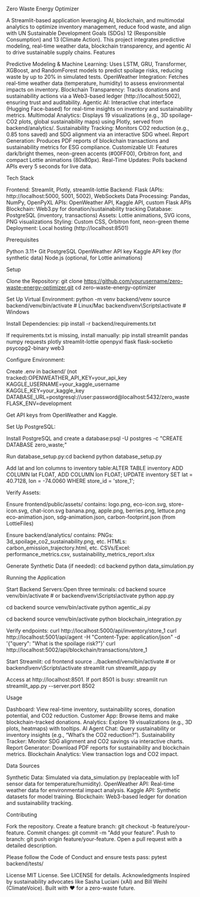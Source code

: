 Zero Waste Energy Optimizer

A Streamlit-based application leveraging AI, blockchain, and multimodal analytics to optimize inventory management, reduce food waste, and align with UN Sustainable Development Goals (SDGs) 12 (Responsible Consumption) and 13 (Climate Action). This project integrates predictive modeling, real-time weather data, blockchain transparency, and agentic AI to drive sustainable supply chains.
Features

Predictive Modeling & Machine Learning: Uses LSTM, GRU, Transformer, XGBoost, and RandomForest models to predict spoilage risks, reducing waste by up to 20% in simulated tests.
OpenWeather Integration: Fetches real-time weather data (temperature, humidity) to assess environmental impacts on inventory.
Blockchain Transparency: Tracks donations and sustainability actions via a Web3-based ledger (http://localhost:5002), ensuring trust and auditability.
Agentic AI: Interactive chat interface (Hugging Face-based) for real-time insights on inventory and sustainability metrics.
Multimodal Analytics: Displays 19 visualizations (e.g., 3D spoilage-CO2 plots, global sustainability maps) using Plotly, served from backend/analytics/.
Sustainability Tracking: Monitors CO2 reduction (e.g., 0.85 tons saved) and SDG alignment via an interactive SDG wheel.
Report Generation: Produces PDF reports of blockchain transactions and sustainability metrics for ESG compliance.
Customizable UI: Features dark/bright themes, neon-green accents (#00FF00), Orbitron font, and compact Lottie animations (80x80px).
Real-Time Updates: Polls backend APIs every 5 seconds for live data.

Tech Stack

Frontend: Streamlit, Plotly, streamlit-lottie
Backend: Flask (APIs: http://localhost:5000, 5001, 5002), WebSockets
Data Processing: Pandas, NumPy, OpenPyXL
APIs: OpenWeather API, Kaggle API, custom Flask APIs
Blockchain: Web3.py for donation/sustainability tracking
Database: PostgreSQL (inventory, transactions)
Assets: Lottie animations, SVG icons, PNG visualizations
Styling: Custom CSS, Orbitron font, neon-green theme
Deployment: Local hosting (http://localhost:8501)

Prerequisites

Python 3.11+
Git
PostgreSQL
OpenWeather API key
Kaggle API key (for synthetic data)
Node.js (optional, for Lottie animations)

Setup

Clone the Repository:
git clone https://github.com/yourusername/zero-waste-energy-optimizer.git
cd zero-waste-energy-optimizer


Set Up Virtual Environment:
python -m venv backend/venv
source backend/venv/bin/activate  # Linux/Mac
backend\venv\Scripts\activate  # Windows


Install Dependencies:
pip install -r backend/requirements.txt

If requirements.txt is missing, install manually:
pip install streamlit pandas numpy requests plotly streamlit-lottie openpyxl flask flask-socketio psycopg2-binary web3


Configure Environment:

Create .env in backend/ (not tracked):OPENWEATHER_API_KEY=your_api_key
KAGGLE_USERNAME=your_kaggle_username
KAGGLE_KEY=your_kaggle_key
DATABASE_URL=postgresql://user:password@localhost:5432/zero_waste
FLASK_ENV=development


Get API keys from OpenWeather and Kaggle.


Set Up PostgreSQL:

Install PostgreSQL and create a database:psql -U postgres -c "CREATE DATABASE zero_waste;"


Run database_setup.py:cd backend
python database_setup.py


Add lat and lon columns to inventory table:ALTER TABLE inventory ADD COLUMN lat FLOAT, ADD COLUMN lon FLOAT;
UPDATE inventory SET lat = 40.7128, lon = -74.0060 WHERE store_id = 'store_1';




Verify Assets:

Ensure frontend/public/assets/ contains:
logo.png, eco-icon.svg, store-icon.svg, chat-icon.svg
banana.png, apple.png, berries.png, lettuce.png
eco-animation.json, sdg-animation.json, carbon-footprint.json (from LottieFiles)


Ensure backend/analytics/ contains:
PNGs: 3d_spoilage_co2_sustainability.png, etc.
HTMLs: carbon_emission_trajectory.html, etc.
CSVs/Excel: performance_metrics.csv, sustainability_metrics_report.xlsx




Generate Synthetic Data (if needed):
cd backend
python data_simulation.py



Running the Application

Start Backend Servers:Open three terminals:
cd backend
source venv/bin/activate  # or backend\venv\Scripts\activate
python app.py

cd backend
source venv/bin/activate
python agentic_ai.py

cd backend
source venv/bin/activate
python blockchain_integration.py

Verify endpoints:
curl http://localhost:5000/api/inventory/store_1
curl http://localhost:5001/api/agent -H "Content-Type: application/json" -d '{"query": "What is the spoilage risk?"}'
curl http://localhost:5002/api/blockchain/transactions/store_1


Start Streamlit:
cd frontend
source ../backend/venv/bin/activate  # or backend\venv\Scripts\activate
streamlit run streamlit_app.py

Access at http://localhost:8501. If port 8501 is busy:
streamlit run streamlit_app.py --server.port 8502



Usage

Dashboard: View real-time inventory, sustainability scores, donation potential, and CO2 reduction.
Customer App: Browse items and make blockchain-tracked donations.
Analytics: Explore 19 visualizations (e.g., 3D plots, heatmaps) with tooltips.
AI Agent Chat: Query sustainability or inventory insights (e.g., “What’s the CO2 reduction?”).
Sustainability Tracker: Monitor SDG alignment and CO2 savings via interactive charts.
Report Generator: Download PDF reports for sustainability and blockchain metrics.
Blockchain Analytics: View transaction logs and CO2 impact.

Data Sources

Synthetic Data: Simulated via data_simulation.py (replaceable with IoT sensor data for temperature/humidity).
OpenWeather API: Real-time weather data for environmental impact analysis.
Kaggle API: Synthetic datasets for model training.
Blockchain: Web3-based ledger for donation and sustainability tracking.


Contributing

Fork the repository.
Create a feature branch: git checkout -b feature/your-feature.
Commit changes: git commit -m "Add your feature".
Push to branch: git push origin feature/your-feature.
Open a pull request with a detailed description.

Please follow the Code of Conduct and ensure tests pass:
pytest backend/tests/

License
MIT License. See LICENSE for details.
Acknowledgments
Inspired by sustainability advocates like Sasha Luciani (xAI) and Bill Weihl (ClimateVoice). Built with ❤️ for a zero-waste future.
